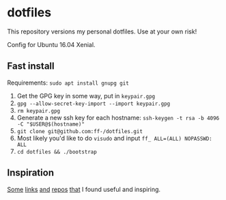 # dotfiles

This repository versions my personal dotfiles. Use at your own risk!

Config for Ubuntu 16.04 Xenial.

## Fast install

Requirements: `sudo apt install gnupg git`

1. Get the GPG key in some way, put in `keypair.gpg`
2. `gpg --allow-secret-key-import --import keypair.gpg`
3. `rm keypair.gpg`
4. Generate a new ssh key for each hostname: `ssh-keygen -t rsa -b 4096 -C "$USER@$(hostname)"`
5. `git clone git@github.com:ff-/dotfiles.git`
6. Most likely you'd like to do `visudo` and input `ff_ ALL=(ALL) NOPASSWD: ALL`
7. `cd dotfiles && ./bootstrap`

## Inspiration

[Some](https://medium.com/@webprolific/getting-started-with-dotfiles-43c3602fd789#.188hq56fb)
[links](https://github.com/mathiasbynens/dotfiles)
[and](https://github.com/webpro/dotfiles)
[repos](https://github.com/thypon/dotconfig)
[that](https://github.com/skeeto/dotfiles)
I found useful and inspiring.

